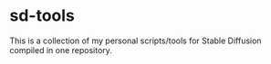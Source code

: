 # sd-tools
This is a collection of my personal scripts/tools for Stable Diffusion compiled in one repository.
